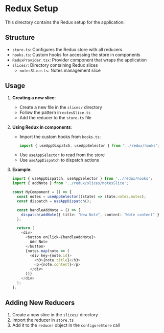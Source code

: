 # Redux Setup

This directory contains the Redux setup for the application.

## Structure

- `store.ts`: Configures the Redux store with all reducers
- `hooks.ts`: Custom hooks for accessing the store in components
- `ReduxProvider.tsx`: Provider component that wraps the application
- `slices/`: Directory containing Redux slices
    - `notesSlice.ts`: Notes management slice

## Usage

1. **Creating a new slice**:
    - Create a new file in the `slices/` directory
    - Follow the pattern in `notesSlice.ts`
    - Add the reducer to the `store.ts` file

2. **Using Redux in components**:
    - Import the custom hooks from `hooks.ts`:
        ```typescript
        import { useAppDispatch, useAppSelector } from "../redux/hooks";
        ```
    - Use `useAppSelector` to read from the store
    - Use `useAppDispatch` to dispatch actions

3. **Example**:

    ```typescript
    import { useAppDispatch, useAppSelector } from '../redux/hooks';
    import { addNote } from '../redux/slices/notesSlice';

    const MyComponent = () => {
      const notes = useAppSelector((state) => state.notes.notes);
      const dispatch = useAppDispatch();

      const handleAddNote = () => {
        dispatch(addNote({ title: "New Note", content: "Note content" }));
      };

      return (
        <div>
          <button onClick={handleAddNote}>
            Add Note
          </button>
          {notes.map(note => (
            <div key={note.id}>
              <h3>{note.title}</h3>
              <p>{note.content}</p>
            </div>
          ))}
        </div>
      );
    };
    ```

## Adding New Reducers

1. Create a new slice in the `slices/` directory
2. Import the reducer in `store.ts`
3. Add it to the `reducer` object in the `configureStore` call
